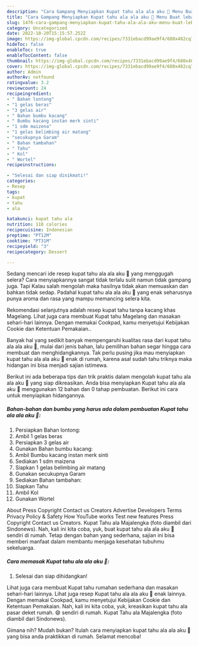 ```yaml
---
description: "Cara Gampang Menyiapkan Kupat tahu ala ala aku 😬 Menu Buat lebaran"
title: "Cara Gampang Menyiapkan Kupat tahu ala ala aku 😬 Menu Buat lebaran"
slug: 1476-cara-gampang-menyiapkan-kupat-tahu-ala-ala-aku-menu-buat-lebaran
category: Uncategorized
date: 2022-10-20T15:15:57.252Z
image: https://img-global.cpcdn.com/recipes/7331ebacd99ae9f4/680x482cq70/kupat-tahu-ala-ala-aku-foto-resep-utama.jpg
hideToc: false
enableToc: true
enableTocContent: false
thumbnail: https://img-global.cpcdn.com/recipes/7331ebacd99ae9f4/680x482cq70/kupat-tahu-ala-ala-aku-foto-resep-utama.jpg
cover: https://img-global.cpcdn.com/recipes/7331ebacd99ae9f4/680x482cq70/kupat-tahu-ala-ala-aku-foto-resep-utama.jpg
author: Admin
authorAv: notfound
ratingvalue: 3.2
reviewcount: 24
recipeingredient:
- " Bahan lontong"
- "1 gelas beras"
- "3 gelas air"
- " Bahan bumbu kacang"
- " Bumbu kacang instan merk sinti"
- "1 sdm maizena"
- "1 gelas belimbing air matang"
- "secukupnya Garam"
- " Bahan tambahan"
- " Tahu"
- " Kol"
- " Wortel"
recipeinstructions:

- "Selesai dan siap dinikmati!"
categories:
- Resep
tags:
- kupat
- tahu
- ala

katakunci: kupat tahu ala 
nutrition: 118 calories
recipecuisine: Indonesian
preptime: "PT12M"
cooktime: "PT31M"
recipeyield: "3"
recipecategory: Dessert

---
```



Sedang mencari ide resep kupat tahu ala ala aku 😬 yang menggugah selera? Cara menyiapkannya sangat tidak terlalu sulit namun tidak gampang juga. Tapi Kalau salah mengolah maka hasilnya tidak akan memuaskan dan bahkan tidak sedap. Padahal kupat tahu ala ala aku 😬 yang enak seharusnya punya aroma dan rasa yang mampu memancing selera kita.


Rekomendasi selanjutnya adalah resep kupat tahu tanpa kacang khas Magelang. Lihat juga cara membuat Kupat tahu Magelang dan masakan sehari-hari lainnya. Dengan memakai Cookpad, kamu menyetujui Kebijakan Cookie dan Ketentuan Pemakaian..

Banyak hal yang sedikit banyak mempengaruhi kualitas rasa dari kupat tahu ala ala aku 😬, mulai dari jenis bahan, lalu pemilihan bahan segar hingga cara membuat dan menghidangkannya. Tak perlu pusing jika mau menyiapkan kupat tahu ala ala aku 😬 enak di rumah, karena asal sudah tahu triknya maka hidangan ini bisa menjadi sajian istimewa.


Berikut ini ada beberapa tips dan trik praktis dalam mengolah kupat tahu ala ala aku 😬 yang siap dikreasikan. Anda bisa menyiapkan Kupat tahu ala ala aku 😬 menggunakan 12 bahan dan 0 tahap pembuatan. Berikut ini cara untuk menyiapkan hidangannya.

<!--inarticleads1-->

##### Bahan-bahan dan bumbu yang harus ada dalam pembuatan Kupat tahu ala ala aku 😬:

1. Persiapkan  Bahan lontong:
1. Ambil 1 gelas beras
1. Persiapkan 3 gelas air
1. Gunakan  Bahan bumbu kacang:
1. Ambil  Bumbu kacang instan merk sinti
1. Sediakan 1 sdm maizena
1. Siapkan 1 gelas belimbing air matang
1. Gunakan secukupnya Garam
1. Sediakan  Bahan tambahan:
1. Siapkan  Tahu
1. Ambil  Kol
1. Gunakan  Wortel


About Press Copyright Contact us Creators Advertise Developers Terms Privacy Policy &amp; Safety How YouTube works Test new features Press Copyright Contact us Creators. Kupat Tahu ala Majalengka (foto diambil dari Sindonews). Nah, kali ini kita coba, yuk, buat kupat tahu ala ala aku 😬 sendiri di rumah. Tetap dengan bahan yang sederhana, sajian ini bisa memberi manfaat dalam membantu menjaga kesehatan tubuhmu sekeluarga. 

<!--inarticleads2-->

##### Cara memasak Kupat tahu ala ala aku 😬:


1. Selesai dan siap dihidangkan!

Lihat juga cara membuat Kupat tahu rumahan sederhana dan masakan sehari-hari lainnya. Lihat juga resep Kupat tahu ala ala aku 😬 enak lainnya. Dengan memakai Cookpad, kamu menyetujui Kebijakan Cookie dan Ketentuan Pemakaian. Nah, kali ini kita coba, yuk, kreasikan kupat tahu ala pasar deket rumah. 😄 sendiri di rumah. Kupat Tahu ala Majalengka (foto diambil dari Sindonews). 

Gimana nih? Mudah bukan? Itulah cara menyiapkan kupat tahu ala ala aku 😬 yang bisa anda praktikkan di rumah. Selamat mencoba!
